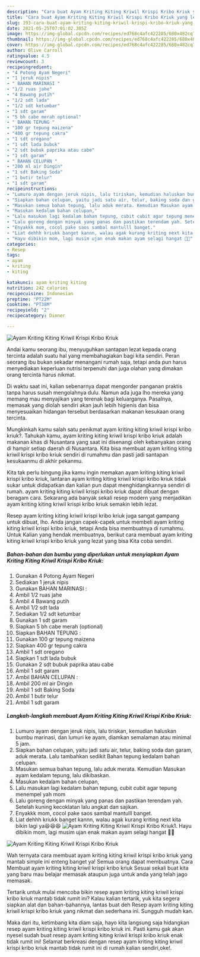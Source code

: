 ```yaml
---
description: "Cara buat Ayam Kriting Kiting Kriwil Krispi Kribo Kriuk yang lezat Untuk Jualan"
title: "Cara buat Ayam Kriting Kiting Kriwil Krispi Kribo Kriuk yang lezat Untuk Jualan"
slug: 193-cara-buat-ayam-kriting-kiting-kriwil-krispi-kribo-kriuk-yang-lezat-untuk-jualan
date: 2021-05-25T07:01:02.305Z
image: https://img-global.cpcdn.com/recipes/ed768c4afc422285/680x482cq70/ayam-kriting-kiting-kriwil-krispi-kribo-kriuk-foto-resep-utama.jpg
thumbnail: https://img-global.cpcdn.com/recipes/ed768c4afc422285/680x482cq70/ayam-kriting-kiting-kriwil-krispi-kribo-kriuk-foto-resep-utama.jpg
cover: https://img-global.cpcdn.com/recipes/ed768c4afc422285/680x482cq70/ayam-kriting-kiting-kriwil-krispi-kribo-kriuk-foto-resep-utama.jpg
author: Olive Carroll
ratingvalue: 4.5
reviewcount: 3
recipeingredient:
- "4 Potong Ayam Negeri"
- "1 jeruk nipis"
- " BAHAN MARINASI "
- "1/2 ruas jahe"
- "4 Bawang putih"
- "1/2 sdt lada"
- "1/2 sdt ketumbar"
- "1 sdt garam"
- "5 bh cabe merah optional"
- " BAHAN TEPUNG "
- "100 gr tepung maizena"
- "400 gr tepung cakra"
- "1 sdt oregano"
- "1 sdt lada bubuk"
- "2 sdt bubuk paprika atau cabe"
- "1 sdt garam"
- " BAHAN CELUPAN "
- "200 ml air Dingin"
- "1 sdt Baking Soda"
- "1 butir telur"
- "1 sdt garam"
recipeinstructions:
- "Lumuro ayam dengan jeruk nipis, lalu tiriskan, kemudian haluskan bumbu marinasi, dan lumuri ke ayam, diamkan semalaman atau minimal 5 jam."
- "Siapkan bahan celupan, yaitu jadi satu air, telur, baking soda dan garam, aduk merata. Lalu tambahkan sedikit Bahan tepung kedalam bahan celupan."
- "Masukan semua bahan tepung, lalu aduk merata. Kemudian Masukan ayam kedalam tepung, lalu dikibaskan."
- "Masukan kedalam bahan celupan,"
- "Lalu masukan lagi kedalam bahan tepung, cubit cubit agar tepung menempel yah mom"
- "Lalu goreng dengan minyak yang panas dan pastikan terendam yah. Setelah kuning kecoklatan lalu angkat dan sajikan."
- "Enyakkk mom, cocol pake saos sambal mantulll banget."
- "Liat dehhh kriukk banget kannn, walau agak kurang kriting next kita bikin lagi ya😆😆😆"
- "Hayu dibikin mom, lagi musim ujan enak makan ayam selagi hangat 🤗🤗"
categories:
- Resep
tags:
- ayam
- kriting
- kiting

katakunci: ayam kriting kiting 
nutrition: 242 calories
recipecuisine: Indonesian
preptime: "PT22M"
cooktime: "PT38M"
recipeyield: "2"
recipecategory: Dinner

---
```



![Ayam Kriting Kiting Kriwil Krispi Kribo Kriuk](https://img-global.cpcdn.com/recipes/ed768c4afc422285/680x482cq70/ayam-kriting-kiting-kriwil-krispi-kribo-kriuk-foto-resep-utama.jpg)

Andai kamu seorang ibu, menyuguhkan santapan lezat kepada orang tercinta adalah suatu hal yang membahagiakan bagi kita sendiri. Peran seorang ibu bukan sekadar menangani rumah saja, tetapi anda pun harus menyediakan keperluan nutrisi terpenuhi dan juga olahan yang dimakan orang tercinta harus nikmat.

Di waktu  saat ini, kalian sebenarnya dapat mengorder panganan praktis tanpa harus susah mengolahnya dulu. Namun ada juga lho mereka yang memang mau menyajikan yang terenak bagi keluarganya. Pasalnya, memasak yang diolah sendiri akan jauh lebih higienis dan bisa menyesuaikan hidangan tersebut berdasarkan makanan kesukaan orang tercinta. 



Mungkinkah kamu salah satu penikmat ayam kriting kiting kriwil krispi kribo kriuk?. Tahukah kamu, ayam kriting kiting kriwil krispi kribo kriuk adalah makanan khas di Nusantara yang saat ini disenangi oleh kebanyakan orang di hampir setiap daerah di Nusantara. Kita bisa membuat ayam kriting kiting kriwil krispi kribo kriuk sendiri di rumahmu dan pasti jadi santapan kesukaanmu di akhir pekanmu.

Kita tak perlu bingung jika kamu ingin memakan ayam kriting kiting kriwil krispi kribo kriuk, lantaran ayam kriting kiting kriwil krispi kribo kriuk tidak sukar untuk didapatkan dan kalian pun dapat menghidangkannya sendiri di rumah. ayam kriting kiting kriwil krispi kribo kriuk dapat dibuat dengan beragam cara. Sekarang ada banyak sekali resep modern yang menjadikan ayam kriting kiting kriwil krispi kribo kriuk semakin lebih lezat.

Resep ayam kriting kiting kriwil krispi kribo kriuk juga sangat gampang untuk dibuat, lho. Anda jangan capek-capek untuk membeli ayam kriting kiting kriwil krispi kribo kriuk, tetapi Anda bisa membuatnya di rumahmu. Untuk Kalian yang hendak membuatnya, berikut cara membuat ayam kriting kiting kriwil krispi kribo kriuk yang lezat yang bisa Kita coba sendiri.

<!--inarticleads1-->

##### Bahan-bahan dan bumbu yang diperlukan untuk menyiapkan Ayam Kriting Kiting Kriwil Krispi Kribo Kriuk:

1. Gunakan 4 Potong Ayam Negeri
1. Sediakan 1 jeruk nipis
1. Gunakan  BAHAN MARINASI :
1. Ambil 1/2 ruas jahe
1. Ambil 4 Bawang putih
1. Ambil 1/2 sdt lada
1. Sediakan 1/2 sdt ketumbar
1. Gunakan 1 sdt garam
1. Siapkan 5 bh cabe merah (optional)
1. Siapkan  BAHAN TEPUNG :
1. Gunakan 100 gr tepung maizena
1. Siapkan 400 gr tepung cakra
1. Ambil 1 sdt oregano
1. Siapkan 1 sdt lada bubuk
1. Gunakan 2 sdt bubuk paprika atau cabe
1. Ambil 1 sdt garam
1. Ambil  BAHAN CELUPAN :
1. Ambil 200 ml air Dingin
1. Ambil 1 sdt Baking Soda
1. Ambil 1 butir telur
1. Ambil 1 sdt garam




<!--inarticleads2-->

##### Langkah-langkah membuat Ayam Kriting Kiting Kriwil Krispi Kribo Kriuk:

1. Lumuro ayam dengan jeruk nipis, lalu tiriskan, kemudian haluskan bumbu marinasi, dan lumuri ke ayam, diamkan semalaman atau minimal 5 jam.
1. Siapkan bahan celupan, yaitu jadi satu air, telur, baking soda dan garam, aduk merata. Lalu tambahkan sedikit Bahan tepung kedalam bahan celupan.
1. Masukan semua bahan tepung, lalu aduk merata. Kemudian Masukan ayam kedalam tepung, lalu dikibaskan.
1. Masukan kedalam bahan celupan,
1. Lalu masukan lagi kedalam bahan tepung, cubit cubit agar tepung menempel yah mom
1. Lalu goreng dengan minyak yang panas dan pastikan terendam yah. Setelah kuning kecoklatan lalu angkat dan sajikan.
1. Enyakkk mom, cocol pake saos sambal mantulll banget.
1. Liat dehhh kriukk banget kannn, walau agak kurang kriting next kita bikin lagi ya😆😆😆
<img src="//assets-global.cpcdn.com/assets/icons/button_play-2c75c40dde080a61004c1f40b05d8f140eaff45d7e9e6481dc71c63d2e7c4909.png" alt="Ayam Kriting Kiting Kriwil Krispi Kribo Kriuk">1. Hayu dibikin mom, lagi musim ujan enak makan ayam selagi hangat 🤗🤗
<img src="//assets-global.cpcdn.com/assets/icons/button_play-2c75c40dde080a61004c1f40b05d8f140eaff45d7e9e6481dc71c63d2e7c4909.png" alt="Ayam Kriting Kiting Kriwil Krispi Kribo Kriuk">



Wah ternyata cara membuat ayam kriting kiting kriwil krispi kribo kriuk yang mantab simple ini enteng banget ya! Semua orang dapat membuatnya. Cara Membuat ayam kriting kiting kriwil krispi kribo kriuk Sesuai sekali buat kita yang baru mau belajar memasak ataupun juga untuk anda yang telah jago memasak.

Tertarik untuk mulai mencoba bikin resep ayam kriting kiting kriwil krispi kribo kriuk mantab tidak rumit ini? Kalau kalian tertarik, yuk kita segera siapkan alat dan bahan-bahannya, lantas buat deh Resep ayam kriting kiting kriwil krispi kribo kriuk yang nikmat dan sederhana ini. Sungguh mudah kan. 

Maka dari itu, ketimbang kita diam saja, hayo kita langsung saja hidangkan resep ayam kriting kiting kriwil krispi kribo kriuk ini. Pasti kamu gak akan nyesel sudah buat resep ayam kriting kiting kriwil krispi kribo kriuk enak tidak rumit ini! Selamat berkreasi dengan resep ayam kriting kiting kriwil krispi kribo kriuk mantab tidak rumit ini di rumah kalian sendiri,oke!.

